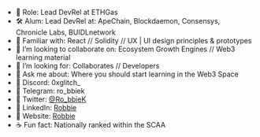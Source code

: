 
- 🔭  Role: Lead DevRel at ETHGas 
- 🛠  Alum: Lead DevRel at: ApeChain, Blockdaemon, Consensys, Chronicle Labs, BUIDLnetwork
- 🤹‍  Familiar with: React // Solidity // UX | UI design principles & prototypes
- 🏓  I’m looking to collaborate on: Ecosystem Growth Engines // Web3 learning material 
- 🔮  I’m looking for: Collaborates // Developers
- 💬  Ask me about: Where you should start learning in the Web3 Space 
- 🍜  Discord: 0xglitch_
- 🍜  Telegram: ro_bbiek
- 🍜  Twitter: [@Ro_bbieK](https://twitter.com/Ro_bbieK)
- 🍜  LinkedIn: [Robbie](https://www.linkedin.com/in/robbie-k/)
- 🍜  Website: [Robbie](https://robbiekruszynski.com/)
- ☕  Fun fact: Nationally ranked within the SCAA 

